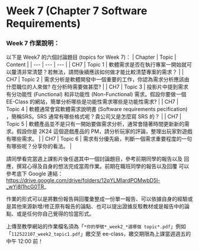 # Week 7 (Chapter 7 Software Requirements)

### Week 7 作業說明：

以下是 Week7 的六個討論題目 (topics for Week 7)：
| Chapter | Topic | Content |
| --- | --- | --- |
| CH7  | Topic 1 | 軟體需求是否在執行專案一開始就可以釐清非常清楚？若無法，請問後續應該如何做才能比較清楚專案的需求？ |
| CH7  | Topic 2 | 需求分析是軟體開發中一個重要的工作，你認為需求分析應該由什麼職位的人來做? 在分析時需要做甚麼? |
| CH7  | Topic 3 | 投影片中提到需求有分功能性 (Functional) 和非功能性 (Non-Functional) 需求。假設你要做一個 EE-Class 的網站，簡單分析哪些是功能性需求哪些是功能性需求? |
| CH7  | Topic 4 | 軟體通常會寫軟體需求說明書 (Software requirements  pecification) ，簡稱SRS。SRS 通常有哪些格式呢？貴公司又是怎麼寫 SRS 的？ |
| CH7  | Topic 5 | 軟體產品並不是只有一開始要做需求分析，通常會隨著時間更新新的需求。假設你是 2K24 這個遊戲產品的 PM，請分析玩家的評論，整理出玩家對遊戲有哪些需求。 |
| CH7  | Topic 6 | 需求有分優先級，判斷一個需求重要程度的一句有哪些呢？分享你的看法。 |


請同學看完當週上課影片後任選其中一個討論題目，參考前期同學的報告以及
回應，撰寫心得及自身的想法完成當周作業。前期在職班同學的報告以及回覆
可以參考底下 Google 連結：
https://drive.google.com/drive/folders/12qYLMIardPOMwbD5l-_wYj8l1hcG0TR_


作業的形式可以是將數份報告與回覆彙整成一份單一報告、可以依據自身的經驗或是其他來源新增/修正原有報告的論點、也可以提出證據反駁教材或是報告中的論點、或是任何你自己覺得的恰當形式。


上傳至教學網站的作業檔名須為「`*你的學號*_week2_*選哪個 topic*.pdf`」例如「`112522107_week2_topic1.pdf`」繳交至 ee-class，繳交期限為上課當週週五的中午 12:00 前！


